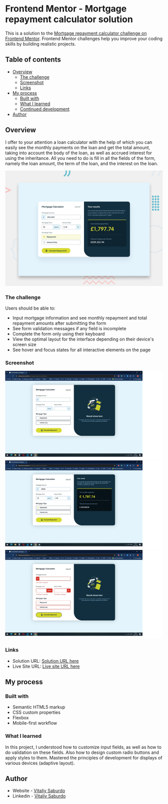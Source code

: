 # Frontend Mentor - Mortgage repayment calculator solution

This is a solution to the [Mortgage repayment calculator challenge on Frontend Mentor](https://www.frontendmentor.io/challenges/mortgage-repayment-calculator-Galx1LXK73). Frontend Mentor challenges help you improve your coding skills by building realistic projects. 

## Table of contents

- [Overview](#overview)
  - [The challenge](#the-challenge)
  - [Screenshot](#screenshot)
  - [Links](#links)
- [My process](#my-process)
  - [Built with](#built-with)
  - [What I learned](#what-i-learned)
  - [Continued development](#continued-development)
- [Author](#author)



## Overview

I offer to your attention a loan calculator with the help of which you can easily see the monthly payments on the loan and get the total amount, taking into account the body of the loan, as well as accrued interest for using the inheritance.
All you need to do is fill in all the fields of the form, namely the loan amount, the term of the loan, and the interest on the loan.

![Design preview for the Mortgage repayment calculator](./assets/images/readme/preview.jpg)

### The challenge

Users should be able to:

- Input mortgage information and see monthly repayment and total repayment amounts after submitting the form
- See form validation messages if any field is incomplete
- Complete the form only using their keyboard
- View the optimal layout for the interface depending on their device's screen size
- See hover and focus states for all interactive elements on the page

### Screenshot


![Empty form](./assets/images/readme/Empty%20form.jpg)
![Valid form](./assets/images/readme/Valid%20form.jpg)
![Error form](./assets/images/readme/Error%20form.jpg)

### Links

- Solution URL: [Solution URL here](https://github.com/VitaliySaburdo/mortgage-repayment-calculator?tab=readme-ov-file#the-challenge)
- Live Site URL: [Live site URL here](https://vitaliysaburdo.github.io/mortgage-repayment-calculator/)

## My process

### Built with

- Semantic HTML5 markup
- CSS custom properties
- Flexbox
- Mobile-first workflow

### What I learned

In this project, I understood how to customize input fields, as well as how to do validation on these fields. Also how to design custom radio buttons and apply styles to them. Mastered the principles of development for displays of various devices (adaptive layout).


## Author

- Website - [Vitaliy Saburdo](https://github.com/VitaliySaburdo)
- Linkedin - [Vitaliy Saburdo](https://www.linkedin.com/in/vitaliy-saburdo-73363a264/)


